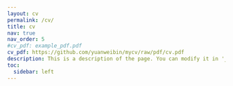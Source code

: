 ```yaml
---
layout: cv
permalink: /cv/
title: cv
nav: true
nav_order: 5
#cv_pdf: example_pdf.pdf
cv_pdf: https://github.com/yuanweibin/mycv/raw/pdf/cv.pdf
description: This is a description of the page. You can modify it in '_pages/cv.md'. You can also change or remove the top pdf download button.
toc:
  sidebar: left
---
```

